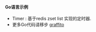 #### Go语言示例

- Timer : 基于redis zset list 实现的定时器.
- 更多Go代码请移步 [graffito](https://github.com/2lovecode/graffito)